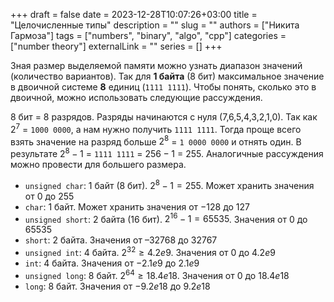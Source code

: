 +++ 
draft = false
date = 2023-12-28T10:07:26+03:00
title = "Целочисленные типы"
description = ""
slug = ""
authors = ["Никита Гармоза"]
tags = ["numbers", "binary", "algo", "cpp"]
categories = ["number theory"]
externalLink = ""
series = []
+++

Зная размер выделяемой памяти можно узнать диапазон значений (количество вариантов).
Так для **1 байта** (8 бит) максимальное значение в двоичной системе **8** единиц (`1111 1111`).
Чтобы понять, сколько это в двоичной, можно использовать следующие рассуждения.

8 бит = 8 разрядов. Разряды начинаются с нуля (7,6,5,4,3,2,1,0). Так как $2^7$ = `1000 0000`,
а нам нужно получить `1111 1111`. Тогда проще всего взять значение на разряд больше $2^8$ = `1 0000 0000`
и отнять один. В результате $2^8 - 1$ = `1111 1111` = $256 - 1$ = $255$. Аналогичные рассуждения можно провести
для большего размера.

- `unsigned char`: 1 байт (8 бит). $2^8 - 1 = 255$. Может хранить значения от $0$ до $255$
- `char`: 1 байт. Может хранить значения от $-128$ до $127$
- `unsigned short`: 2 байта (16 бит). $2^{16} - 1 = 65535$. Значения от $0$ до $65535$
- `short`: 2 байта. Значения от $–32768$ до $32767$
- `unsigned int`: 4 байта. $2^{32} \geq 4.2e9$. Значения от $0$ до $4.2e9$
- `int`: 4 байта. Значения от $-2.1e9$ до $2.1e9$
- `unsigned long`: 8 байт. $2^{64} \geq 18.4e18$. Значения от $0$ до $18.4e18$
- `long`: 8 байт. Значения от $-9.2e18$ до $9.2e18$
